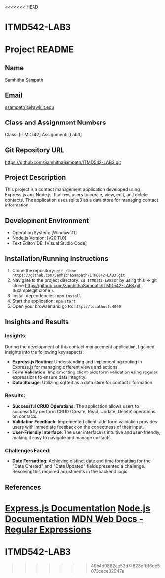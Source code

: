 <<<<<<< HEAD
# ITMD542-LAB3
# Project README

## Name
Samhitha Sampath

## Email
ssampath1@hawkiit.edu

## Class and Assignment Numbers
Class: [ITMD542]
Assignment: [Lab3]

## Git Repository URL
https://github.com/SamhithaSampath/ITMD542-LAB3.git

## Project Description
This project is a contact management application developed using Express.js and Node.js. It allows users to create, view, edit, and delete contacts. The application uses sqlite3 as a data store for managing contact information.

## Development Environment
- Operating System: [Windows11]
- Node.js Version: [v20.11.0]
- Text Editor/IDE: [Visual Studio Code]

## Installation/Running Instructions
1. Clone the repository: `git clone https://github.com/SamhithaSampath/ITMD542-LAB3.git`
2. Navigate to the project directory: `cd ITMD542-LAB3`or by using this -> git clone https://github.com/SamhithaSampath/ITMD542-LAB3.git <new-directory>.(Example:git clone <repository-url> <new-directory>).
3. Install dependencies: `npm install`
4. Start the application: `npm start`
5. Open your browser and go to: `http://localhost:4000`

## Insights and Results

### Insights:
During the development of this contact management application, I gained insights into the following key aspects:
- **Express.js Routing**: Understanding and implementing routing in Express.js for managing different views and actions.
- **Form Validation**: Implementing client-side form validation using regular expressions to ensure data integrity.
- **Data Storage**: Utilizing sqlite3 as a data store for contact information.

### Results:
- **Successful CRUD Operations**: The application allows users to successfully perform CRUD (Create, Read, Update, Delete) operations on contacts.
- **Validation Feedback**: Implemented client-side form validation provides users with immediate feedback on the correctness of their input.
- **User-Friendly Interface**: The user interface is intuitive and user-friendly, making it easy to navigate and manage contacts.

### Challenges Faced:
- **Date Formatting**: Achieving distinct date and time formatting for the "Date Created" and "Date Updated" fields presented a challenge. Resolving this required adjustments in the backend logic.

## References
[Express.js Documentation](https://expressjs.com/)
[Node.js Documentation](https://nodejs.org/)
[MDN Web Docs - Regular Expressions](https://developer.mozilla.org/en-US/docs/Web/JavaScript/Guide/Regular_Expressions)
=======
# ITMD542-LAB3
>>>>>>> 49b4d0862ae53d74628efb16dc5073cece32947e

